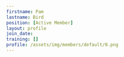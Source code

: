 ```yaml
---
firstname: Pam
lastname: Bird
position: [Active Member]
layout: profile
join_date:
training: []
profile: /assets/img/members/default/0.png
---
```

